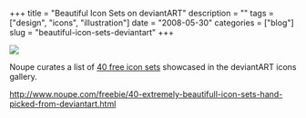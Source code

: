 +++
title = "Beautiful Icon Sets on deviantART"
description = ""
tags = ["design", "icons", "illustration"]
date = "2008-05-30"
categories = ["blog"]
slug = "beautiful-icon-sets-deviantart"
+++



  <div class="notebook-screenshot"><a href="http://www.noupe.com/freebie/40-extremely-beautifull-icon-sets-hand-picked-from-deviantart.html"><img src="http://media.konigi.com/notebook/deviantart-icons.jpg" class="notebook-image" /></a></div><p>Noupe curates a list of <a href="http://www.noupe.com/freebie/40-extremely-beautifull-icon-sets-hand-picked-from-deviantart.html">40 free icon sets</a> showcased in the deviantART icons gallery.</p>
    
  <a href="http://www.noupe.com/freebie/40-extremely-beautifull-icon-sets-hand-picked-from-deviantart.html">http://www.noupe.com/freebie/40-extremely-beautifull-icon-sets-hand-picked-from-deviantart.html</a>
